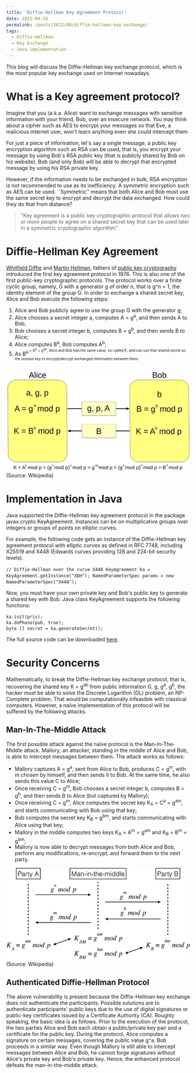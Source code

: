 ```yaml
---
title: 'Diffie-Hellman Key Agreement Protocol'
date: 2022-04-26
permalink: /posts/2012/08/diffie-hellman-key-exchange/
tags:
  - Diffie-Hellman
  - Key Exchange
  - Java implementation
---
```


This blog will discuss the Diffie-Hellman key exchange protocol, which is the most popular key exchange used on Internet nowadays. 

What is a Key agreement protocol?
======
Imagine that you (a.k.a. Alice) want to exchange messages with sensitive information with your friend, Bob, over an insecure network. You may think about a cipher such as AES to encrypt your messages so that Eve, a malicious internet user, won't learn anything even she could intercept them.

For just a piece of information, let's say a single message, a public key encryption algorithm such as RSA can be used, that is, you encrypt your message by using Bob's RSA public key (that is publicly shared by Bob on his website). Bob (and only Bob) will be able to decrypt that encrypted message by using his RSA private key.

However, if the information needs to be exchanged in bulk, RSA encryption is not recommended to use as its inefficiency. A symmetric encryption such as AES can be used. ``Symmetric'' means that both Alice and Bob must use the same secret key to encrypt and decrypt the data exchanged. How could they do that from distance?

> "Key agreement is a public key cryptographic protocol that allows two or more people to agree on a shared secret key that can be used later in a symmetric cryptographic algorithm".

Diffie-Hellman Key Agreement
======
[Whitfield Diffie](https://en.wikipedia.org/wiki/Whitfield_Diffie) and [Martin Hellman](https://en.wikipedia.org/wiki/Martin_Hellman), fathers of [public key cryptography](https://en.wikipedia.org/wiki/Public-key_cryptography) introduced the first key agreement protocol in 1976. This is also one of the first public-key cryptographic protocols. The protocol works over a finite cyclic group, namely, G with a generator g of order n, that is g^n = 1, the identity element of the group G. In order to exchange a shared secret key, Alice and Bob execute the following steps:

1. Alice and Bob publicly agree to use the group G with the generator g;
2. Alice chooses a secret integer a, computes A = g<sup>a</sup>, and then sends A to Bob;
3. Bob chooses a secret integer b, computes B = g<sup>b</sup>, and then sends B to Alice;
4. Alice computes B<sup>a</sup>, Bob computes A<sup>b</sup>;
5. As B<sup>a<sup> = A<sup>b</sup> = g<sup>ab</sup>, Alice and Bob had the same value, so-called K, and can use that shared secret as the session key to encrypt/decrypt exchanged information between them.

![Diffie-Hellman Key Exchange](images/dh.webp) (Source: Wikipedia)



Implementation in Java
======
Java supported the Diffie-Hellman key agreement protocol in the package javax.crypto.KeyAgreement. Instances can be on multiplicative groups over integers or groups of points on elliptic curves.

For example, the following code gets an instance of the Diffie-Hellman key agreement protocol with elliptic curves as defined in RFC 7748, including X25519 and X448 (Edwards curves providing 128 and 224-bit security levels).

``
// Diffie-Hellman over the curve X448
KeyAgreement ka = KeyAgreement.getInstance("XDH");
NamedParameterSpec params = new NamedParameterSpec("X448");
``

Now, you must have your own private key and Bob's public key to generate a shared key with Bob. Java class KeyAgreement supports the following functions:

```
ka.init(priv);
ka.doPhase(pub, true);
byte [] secret = ka.generateSecret();
```

The full source code can be downloaded [here](https://github.com/dple/KeyAgreement).

Security Concerns
======
Mathematically, to break the Diffie-Hellman key exchange protocol, that is, recovering the shared key K = g<sup>ab</sup> from public information G, g, g<sup>a</sup>, g<sup>b</sup>, the hacker must be able to solve the Discrete Logarithm (DL) problem, an NP-Complete problem. That would be computationally infeasible with classical computers. However, a naïve implementation of this protocol will be suffered by the following attacks.

Man-In-The-Middle Attack
------
The first possible attack against the naïve protocol is the Man-In-The-Middle attack. Mallory, an attacker, standing in the middle of Alice and Bob, is able to intercept messages between them. The attack works as follows:

- Mallory captures A = g<sup>a</sup>, sent from Alice to Bob, produces C = g<sup>m</sup>, with m chosen by himself, and then sends it to Bob. At the same time, he also sends this value C to Alice;
- Once receiving C = g<sup>m</sup>, Bob chooses a secret integer b, computes B = g<sup>b</sup>, and then sends B to Alice (but captured by Mallory);
- Once receiving C = g<sup>m</sup>, Alice computes the secret key K<sub>A</sub> = C<sup>a</sup> = g<sup>am</sup>, and starts communicating with Bob using that key;
- Bob computes the secret key K<sub>B</sub> = g<sup>bm</sup>, and starts communicating with Alice using that key;
- Mallory in the middle computes two keys K<sub>A</sub> = A<sup>m</sup> = g<sup>am</sup> and K<sub>B</sub> = B<sup>m</sup> = g<sup>bm</sup>;
- Mallory is now able to decrypt messages from both Alice and Bob, perform any modifications, re-encrypt, and forward them to the next party.

![Man-in-the-Middle attack](images/mitm.webp) (Source: Wikipedia)

Authenticated Diffie-Hellman Protocol
------
The above vulnerability is present because the Diffie-Hellman key exchange does not authenticate the participants. Possible solutions are to authenticate participants' public keys due to the use of digital signatures or public-key certificates issued by a Certificate Authority (CA). Roughly speaking, the basic idea is as follows. Prior to the execution of the protocol, the two parties Alice and Bob each obtain a public/private key pair and a certificate for the public key. During the protocol, Alice computes a signature on certain messages, covering the public value g^a. Bob proceeds in a similar way. Even though Mallory is still able to intercept messages between Alice and Bob, he cannot forge signatures without Alice's private key and Bob's private key. Hence, the enhanced protocol defeats the man-in-the-middle attack.